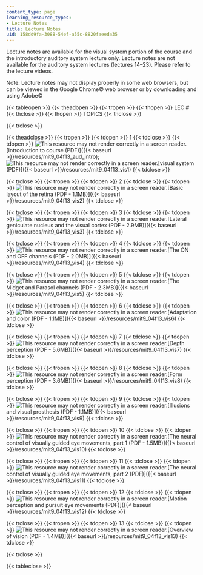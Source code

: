 ```yaml
---
content_type: page
learning_resource_types:
- Lecture Notes
title: Lecture Notes
uid: 158dd9fa-3088-54ef-a55c-8820faeeda35
---
```


Lecture notes are available for the visual system portion of the course and the introductory auditory system lecture only. Lecture notes are not available for the auditory system lectures (lectures 14–23). Please refer to the lecture videos.

Note: Lecture notes may not display properly in some web browsers, but can be viewed in the Google Chrome© web browser or by downloading and using Adobe©

{{< tableopen >}}
{{< theadopen >}}
{{< tropen >}}
{{< thopen >}}
LEC #
{{< thclose >}}
{{< thopen >}}
TOPICS
{{< thclose >}}

{{< trclose >}}

{{< theadclose >}}
{{< tropen >}}
{{< tdopen >}}
1
{{< tdclose >}}
{{< tdopen >}}
![This resource may not render correctly in a screen reader.](/images/inacessible.gif)[Introduction to course (PDF)]({{< baseurl >}}/resources/mit9_04f13_aud_intro); ![This resource may not render correctly in a screen reader.](/images/inacessible.gif)[visual system (PDF)]({{< baseurl >}}/resources/mit9_04f13_vis1)
{{< tdclose >}}

{{< trclose >}}
{{< tropen >}}
{{< tdopen >}}
2
{{< tdclose >}}
{{< tdopen >}}
![This resource may not render correctly in a screen reader.](/images/inacessible.gif)[Basic layout of the retina (PDF - 1.1MB)]({{< baseurl >}}/resources/mit9_04f13_vis2)
{{< tdclose >}}

{{< trclose >}}
{{< tropen >}}
{{< tdopen >}}
3
{{< tdclose >}}
{{< tdopen >}}
![This resource may not render correctly in a screen reader.](/images/inacessible.gif)[Lateral geniculate nucleus and the visual cortex (PDF - 2.9MB)]({{< baseurl >}}/resources/mit9_04f13_vis3)
{{< tdclose >}}

{{< trclose >}}
{{< tropen >}}
{{< tdopen >}}
4
{{< tdclose >}}
{{< tdopen >}}
![This resource may not render correctly in a screen reader.](/images/inacessible.gif)[The ON and OFF channels (PDF - 2.0MB)]({{< baseurl >}}/resources/mit9_04f13_vis4)
{{< tdclose >}}

{{< trclose >}}
{{< tropen >}}
{{< tdopen >}}
5
{{< tdclose >}}
{{< tdopen >}}
![This resource may not render correctly in a screen reader.](/images/inacessible.gif)[The Midget and Parasol channels (PDF - 2.3MB)]({{< baseurl >}}/resources/mit9_04f13_vis5)
{{< tdclose >}}

{{< trclose >}}
{{< tropen >}}
{{< tdopen >}}
6
{{< tdclose >}}
{{< tdopen >}}
![This resource may not render correctly in a screen reader.](/images/inacessible.gif)[Adaptation and color (PDF - 1.1MB)]({{< baseurl >}}/resources/mit9_04f13_vis6)
{{< tdclose >}}

{{< trclose >}}
{{< tropen >}}
{{< tdopen >}}
7
{{< tdclose >}}
{{< tdopen >}}
![This resource may not render correctly in a screen reader.](/images/inacessible.gif)[Depth perception (PDF - 5.6MB)]({{< baseurl >}}/resources/mit9_04f13_vis7)
{{< tdclose >}}

{{< trclose >}}
{{< tropen >}}
{{< tdopen >}}
8
{{< tdclose >}}
{{< tdopen >}}
![This resource may not render correctly in a screen reader.](/images/inacessible.gif)[Form perception (PDF - 3.6MB)]({{< baseurl >}}/resources/mit9_04f13_vis8)
{{< tdclose >}}

{{< trclose >}}
{{< tropen >}}
{{< tdopen >}}
9
{{< tdclose >}}
{{< tdopen >}}
![This resource may not render correctly in a screen reader.](/images/inacessible.gif)[Illusions and visual prosthesis (PDF - 1.1MB)]({{< baseurl >}}/resources/mit9_04f13_vis9)
{{< tdclose >}}

{{< trclose >}}
{{< tropen >}}
{{< tdopen >}}
10
{{< tdclose >}}
{{< tdopen >}}
![This resource may not render correctly in a screen reader.](/images/inacessible.gif)[The neural control of visually guided eye movements, part 1 (PDF - 1.5MB)]({{< baseurl >}}/resources/mit9_04f13_vis10)
{{< tdclose >}}

{{< trclose >}}
{{< tropen >}}
{{< tdopen >}}
11
{{< tdclose >}}
{{< tdopen >}}
![This resource may not render correctly in a screen reader.](/images/inacessible.gif)[The neural control of visually guided eye movements, part 2 (PDF)]({{< baseurl >}}/resources/mit9_04f13_vis11)
{{< tdclose >}}

{{< trclose >}}
{{< tropen >}}
{{< tdopen >}}
12
{{< tdclose >}}
{{< tdopen >}}
![This resource may not render correctly in a screen reader.](/images/inacessible.gif)[Motion perception and pursuit eye movements (PDF)]({{< baseurl >}}/resources/mit9_04f13_vis12)
{{< tdclose >}}

{{< trclose >}}
{{< tropen >}}
{{< tdopen >}}
13
{{< tdclose >}}
{{< tdopen >}}
![This resource may not render correctly in a screen reader.](/images/inacessible.gif)[Overview of vision (PDF - 1.4MB)]({{< baseurl >}}/resources/mit9_04f13_vis13)
{{< tdclose >}}

{{< trclose >}}

{{< tableclose >}}